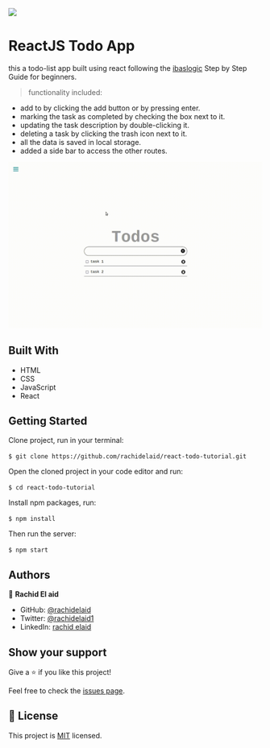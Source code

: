 ![](https://img.shields.io/badge/Microverse-blueviolet)

# ReactJS Todo App

this a todo-list app built using react following the [ibaslogic](https://ibaslogic.com/react-tutorial-for-beginners/) Step by Step Guide for beginners.

> functionality included:

- add to by clicking the add button or by pressing enter.
- marking the task as completed by checking the box next to it.
- updating the task description by double-clicking it.
- deleting a task by clicking the trash icon next to it.
- all the data is saved in local storage.
- added a side bar to access the other routes.

![screenshot](./screenshot.gif)

## Built With

- HTML
- CSS
- JavaScript
- React

## Getting Started

Clone project, run in your terminal:

`$ git clone https://github.com/rachidelaid/react-todo-tutorial.git`

Open the cloned project in your code editor and run:

`$ cd react-todo-tutorial`

Install npm packages, run:

`$ npm install`

Then run the server:

`$ npm start`

## Authors

👤 **Rachid El aid**

- GitHub: [@rachidelaid](https://github.com/rachidelaid)
- Twitter: [@rachidelaid1](https://twitter.com/rachidelaid1)
- LinkedIn: [rachid elaid](https://www.linkedin.com/in/rachid-elaid-106336203/)

## Show your support

Give a ⭐️ if you like this project!

Feel free to check the [issues page](../../issues/).

## 📝 License

This project is [MIT](./MIT.md) licensed.
